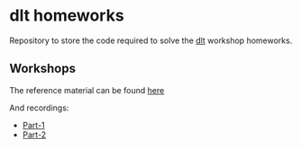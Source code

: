 # dlt homeworks

Repository to store the code required to solve the [dlt](https://dlthub.com/docs/intro) workshop homeworks.

## Workshops

The reference material can be found [here](https://github.com/dlt-hub/dlthub-education)

And recordings:

* [Part-1](https://www.youtube.com/live/kn2CM7RH2yU)
* [Part-2](https://www.youtube.com/live/8dmu33nVU7s)